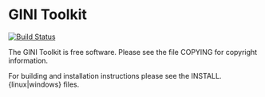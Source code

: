 # GINI Toolkit 

[![Build Status](https://travis-ci.org/michaelkourlas/gini.svg?branch=master)](https://travis-ci.org/michaelkourlas/gini)

The GINI Toolkit is free software. Please see the file COPYING for copyright
information.

For building and installation instructions please see the 
INSTALL.{linux|windows} files.

